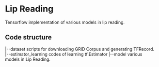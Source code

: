 # Lip Reading
Tensorflow implementation of various models in lip reading.

## Code structure
|--dataset                  scripts for downloading GRID Corpus and generating TFRecord.
|--estimator_learning       codes of learning tf.Estimator
|--model                    various models in Lip Reading.
